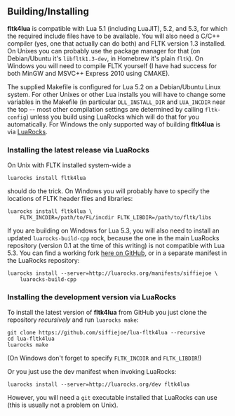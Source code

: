 ##                        Building/Installing                       ##

**fltk4lua** is compatible with Lua 5.1 (including LuaJIT), 5.2, and
5.3, for which the required include files have to be available. You
will also need a C/C++ compiler (yes, one that actually can do both)
and FLTK version 1.3 installed. On Unixes you can probably use the
package manager for that (on Debian/Ubuntu it's `libfltk1.3-dev`, in
Homebrew it's plain `fltk`). On Windows you will need to compile FLTK
yourself (I have had success for both MinGW and MSVC++ Express 2010
using CMAKE).

The supplied Makefile is configured for Lua 5.2 on a Debian/Ubuntu
Linux system. For other Unixes or other Lua installs you will have to
change some variables in the Makefile (in particular `DLL_INSTALL_DIR`
and `LUA_INCDIR` near the top -- most other compilation settings are
determined by calling `fltk-config`) unless you build using LuaRocks
which will do that for you automatically. For Windows the only
supported way of building **fltk4lua** is via [LuaRocks][1].

  [1]:  http://luarocks.org/


###           Installing the latest release via LuaRocks           ###

On Unix with FLTK installed system-wide a

    luarocks install fltk4lua

should do the trick. On Windows you will probably have to specify the
locations of FLTK header files and libraries:

    luarocks install fltk4lua \
        FLTK_INCDIR=/path/to/FL/incdir FLTK_LIBDIR=/path/to/fltk/libs

If you are building on Windows for Lua 5.3, you will also need to
install an updated `luarocks-build-cpp` rock, because the one in the
main LuaRocks repository (version 0.1 at the time of this writing) is
not compatible with Lua 5.3. You can find a working fork [here on
GitHub][2], or in a separate manifest in the LuaRocks repository:

    luarocks install --server=http://luarocks.org/manifests/siffiejoe \
        luarocks-build-cpp

  [2]:  https://github.com/siffiejoe/luarocks-build-cpp


###         Installing the development version via LuaRocks        ###

To install the latest version of **fltk4lua** from GitHub you just
clone the repository *recursively* and run `luarocks make`:

    git clone https://github.com/siffiejoe/lua-fltk4lua --recursive
    cd lua-fltk4lua
    luarocks make

(On Windows don't forget to specify `FLTK_INCDIR` and `FLTK_LIBDIR`!)

Or you just use the dev manifest when invoking LuaRocks:

    luarocks install --server=http://luarocks.org/dev fltk4lua

However, you will need a `git` executable installed that LuaRocks can
use (this is usually not a problem on Unix).

